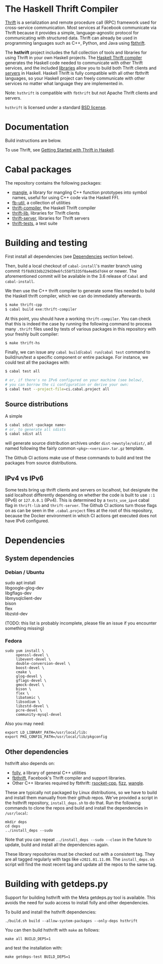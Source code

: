 # The Haskell Thrift Compiler

[Thrift](https://thrift.apache.org/static/files/thrift-20070401.pdf)
is a serialization and remote procedure call (RPC) framework used for
cross-service communication. Most services at Facebook communicate via
Thrift because it provides a simple, language-agnostic protocol for
communicating with structured data. Thrift can already be used in
programming languages such as C++, Python, and Java using
[fbthrift](https://github.com/facebook/fbthrift).

The **hsthrift** project includes the full collection of tools and
libraries for using Thrift in your own Haskell projects. The [Haskell
Thrift compiler](compiler) generates the Haskell
code needed to communicate with other Thrift services, and the
included [libraries](lib) allow you to build both
Thrift clients and [servers](server) in
Haskell. Haskell Thrift is fully compatible with all other fbthrift
languages, so your Haskell project can freely communicate with other
services no matter what language they are implemented in.

Note: `hsthrift` is compatible with `fbthrift` but not Apache
Thrift clients and servers.

`hsthrift` is licensed under a standard [BSD license](LICENSE).

# Documentation

Build instructions are below.

To use Thrift, see [Getting Started with Thrift in Haskell](docs/README.md).

# Cabal packages

The repository contains the following packages:

* [mangle](common/mangle), a library for mangling C++
  function prototypes into symbol names, useful for using C++ code via
  the Haskell FFI.
* [fb-util](common/util), a collection of utilities
* [thrift-compiler](compiler), the Haskell Thrift compiler
* [thrift-lib](lib), libraries for Thrift clients
* [thrift-server](server), libraries for Thrift servers
* [thrift-tests](tests), a test suite

# Building and testing

First install all dependencies (see [Dependencies](#Dependencies) section below).

Then, build a local checkout of `cabal-install`'s master branch
using commit `f5f8d933db229d30e6fc558f5335f0a4e85d7d44` or
newer. The aforementioned commit will be available in the
3.6 release of `Cabal` and `cabal-install`.

We then use the C++ thrift compiler to generate some files needed
to build the Haskell thrift compiler, which we can do immediately
afterwards.

``` sh
$ make thrift-cpp
$ cabal build exe:thrift-compiler
```

At this point, you should have a working `thrift-compiler`. You can
check that this is indeed the case by running the following
command to process many `.thrift` files used by tests of various
packages in this repository with your freshly built compiler:

``` sh
$ make thrift-hs
```

Finally, we can issue any `cabal build`/`cabal run`/`cabal test`
command to build/run/test a specific component or entire package.
For instance, we could test all the packages with:

``` sh
$ cabal test all

# or, if there's no IPv6 configured on your machine (see below),
# you can borrow the ci configuration or derive your own:
$ cabal test --project-file=ci.cabal.project all
```

## Source distributions

A simple

``` sh
$ cabal sdist <package name>
# or, to generate all sdists
$ cabal sdist all
```

will generate source distribution archives under
`dist-newstyle/sdist/`, all named following the fairly common
`<pkg>-<version>.tar.gz` template.

The Github CI actions make use of these commands to build and test
the packages from source distributions.

## IPv4 vs IPv6

Some tests bring up thrift clients and servers on localhost, but
designate the said localhost differently depending on whether the
code is built to use `::1` (IPv6) or `127.0.0.1` (IPv4). This is
determined by a `tests_use_ipv4` cabal flag in `thrift-lib` and
`thrift-server`. The Github CI actions turn those flags on as can
be seen in the `.cabal.project` files at the root of this repository,
because the Docker environment in which CI actions get executed does
not have IPv6 configured.

# Dependencies

## System dependencies

### Debian / Ubuntu

sudo apt install \
    libgoogle-glog-dev \
    libgflags-dev \
    libmysqlclient-dev \
    bison \
    flex \
    libzstd-dev

(TODO: this list is probably incomplete, please file an issue if you
encounter something missing)

### Fedora

```
sudo yum install \
     openssl-devel \
     libevent-devel \
     double-conversion-devel \
     boost-devel \
     cmake \
     glog-devel \
     gflags-devel \
     gmock-devel \
     bison \
     flex \
     libatomic \
     libsodium \
     libzstd-devel \
     pcre-devel \
     community-mysql-devel
```

Also you may need:

```
export LD_LIBRARY_PATH=/usr/local/lib:
export PKG_CONFIG_PATH=/usr/local/lib/pkgconfig
```

## Other dependencies

hsthrift also depends on:

* [folly](https://github.com/facebook/folly), a library of general C++ utilities
* [fbthrift](https://github.com/facebook/fbthrift), Facebook's Thrift compiler and support libraries.
* Other C++ libraries required by fbthrift: [rsocket-cpp](https://github.com/rsocket/rsocket-cpp), [fizz](https://github.com/facebookincubator/fizz), [wangle](https://github.com/facebook/wangle).

These are typically not packaged by Linux distributions, so we have to
build and install them manually from their github repos.  We've
provided a script in the hsthrift repository, `install_deps.sh` to do
that.  Run the following commands to clone the repos and build and
install the dependencies in `/usr/local`:

```
mkdir deps
cd deps
../install_deps --sudo
```

Note that you can repeat `../install_deps --sudo --clean` in the
future to update, build and install all the dependencies
again.

These library repositories must be checked out with a consistent
tag. They are all tagged regularly with tags like
`v2021.01.11.00`. The `install_deps.sh` script will find the most
recent tag and update all the repos to the same tag.

# Building with getdeps.py

Support for building hsthrift with the Meta getdeps.py tool is available. This
avoids the need for sudo access to install folly and other dependencies.

To build and install the hsthrift dependencies:
```
./build.sh build --allow-system-packages --only-deps hsthrift
```

You can then build hsthrift with `make` as follows:

```
make all BUILD_DEPS=1
```

and test the installation with:
```
make getdeps-test BUILD_DEPS=1
```
